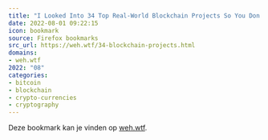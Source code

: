 ```yaml
---
title: "I Looked Into 34 Top Real-World Blockchain Projects So You Don’t Have To | Niko’s Blog"
date: 2022-08-01 09:22:15
icon: bookmark
source: Firefox bookmarks
src_url: https://weh.wtf/34-blockchain-projects.html
domains:
- weh.wtf
2022: "08"
categories:
- bitcoin
- blockchain
- crypto-currencies
- cryptography
---
```

Deze bookmark kan je vinden op [weh.wtf](https://weh.wtf/34-blockchain-projects.html).

